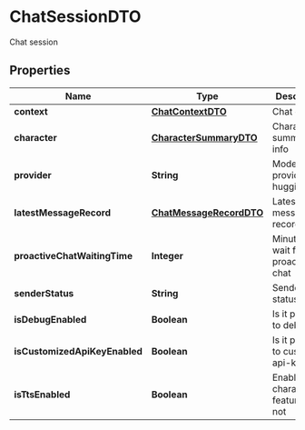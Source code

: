 

# ChatSessionDTO

Chat session

## Properties

| Name | Type | Description | Notes |
|------------ | ------------- | ------------- | -------------|
|**context** | [**ChatContextDTO**](ChatContextDTO.md) | Chat context |  [optional] |
|**character** | [**CharacterSummaryDTO**](CharacterSummaryDTO.md) | Character summary info |  [optional] |
|**provider** | **String** | Model provider: hugging_face | open_ai | azure_open_ai | dash_scope | ollama | unknown |  [optional] |
|**latestMessageRecord** | [**ChatMessageRecordDTO**](ChatMessageRecordDTO.md) | Latest message record |  [optional] |
|**proactiveChatWaitingTime** | **Integer** | Minutes to wait for a proactive chat |  [optional] |
|**senderStatus** | **String** | Sender status: online | offline | invisible |  [optional] |
|**isDebugEnabled** | **Boolean** | Is it possible to debug |  [optional] |
|**isCustomizedApiKeyEnabled** | **Boolean** | Is it possible to customize api-key |  [optional] |
|**isTtsEnabled** | **Boolean** | Enable character tts feature or not |  [optional] |



